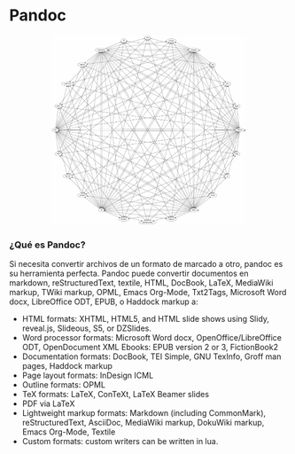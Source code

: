 # Pandoc

<div style="text-align:center"><img style="width:70%; height:40%" src="imagenes/portada.png"/></div>

### ¿Qué es Pandoc?
Si necesita convertir archivos de un formato de marcado a otro, pandoc es su herramienta perfecta. Pandoc puede convertir documentos en markdown, reStructuredText, textile, HTML, DocBook, LaTeX, MediaWiki markup, TWiki markup, OPML, Emacs Org-Mode, Txt2Tags, Microsoft Word docx, LibreOffice ODT, EPUB, o Haddock markup a:

* HTML formats: XHTML, HTML5, and HTML slide shows using Slidy, reveal.js, Slideous, S5, or DZSlides.
* Word processor formats: Microsoft Word docx, OpenOffice/LibreOffice ODT, OpenDocument XML
Ebooks: EPUB version 2 or 3, FictionBook2
* Documentation formats: DocBook, TEI Simple, GNU TexInfo, Groff man pages, Haddock markup
* Page layout formats: InDesign ICML
* Outline formats: OPML
* TeX formats: LaTeX, ConTeXt, LaTeX Beamer slides
* PDF via LaTeX
* Lightweight markup formats: Markdown (including CommonMark), reStructuredText, AsciiDoc, MediaWiki markup, DokuWiki markup, Emacs Org-Mode, Textile
* Custom formats: custom writers can be written in lua.
